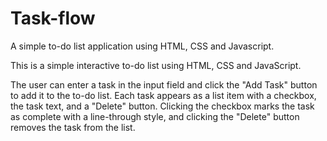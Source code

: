 # Task-flow
A simple to-do list application using HTML, CSS and Javascript. 


This is a simple interactive to-do list using HTML, CSS and JavaScript. 


The user can enter a task in the input field and click the "Add Task" button to add it to the to-do list. Each task appears as a list item with a checkbox, the task text, and a "Delete" button. Clicking the checkbox marks the task as complete with a line-through style, and clicking the "Delete" button removes the task from the list.
